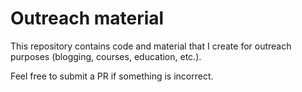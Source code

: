 # Outreach material  

This repository contains code and material that I create for outreach purposes (blogging,
courses, education, etc.).

Feel free to submit a PR if something is incorrect.
